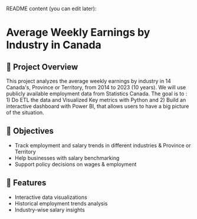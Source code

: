 README content (you can edit later):


# Average Weekly Earnings by Industry in Canada 

## 📌 Project Overview  
This project analyzes the average weekly earnings by industry in 14 Canada's, Province or Territory, from 2014 to 2023 (10 years). We will use publicly available employment data from Statistics Canada. The goal is to : 1) Do ETL the data and Visualized Key metrics with Python and 2) Build an interactive dashboard with Power BI, that allows users to have a big picture of the situation.

## 🎯 Objectives  
- Track employment and salary trends in different industries & Province or Territory 
- Help businesses with salary benchmarking  
- Support policy decisions on wages & employment  

## 🚀 Features  
- Interactive data visualizations  
- Historical employment trends analysis  
- Industry-wise salary insights  

